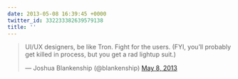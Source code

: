 ```yaml
---
date: 2013-05-08 16:39:45 +0000
twitter_id: 332233382639579138
title: ''
---
```


<blockquote class="twitter-tweet"><p lang="en" dir="ltr">UI/UX designers, be like Tron. Fight for the users. (FYI, you’ll probably get killed in process, but you get a rad lightup suit.)</p>&mdash; Joshua Blankenship (@blankenship) <a href="https://twitter.com/blankenship/status/332211782632493057?ref_src=twsrc%5Etfw">May 8, 2013</a></blockquote>
<script async src="https://platform.twitter.com/widgets.js" charset="utf-8"></script>
